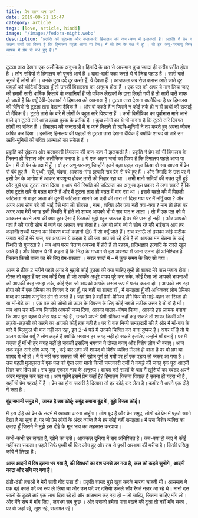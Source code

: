 ```yaml
---
title: प्रेम रतन धन पायो
date: 2019-09-21 15:47
category: article
tags: [love, article, hindi]
image: "/images/fedora-night.webp"
description: "प्रकृति की सुंदरता और कलाकारी हिमालय की कण-कण में झलकती है। प्रकृति ने प्रेम को भी हिमालय के जितना ही विशाल और अलौकिक बनाया है । ये एक
अलग चर्चा का विषय है कि हिमालय पहले आया या प्रेम। मैं तो प्रेम के पक्ष में हूँ । वो हर अणु-परमाणु जिन्होंने इतने बड़ा पहाड़ खड़ा किया वो सब
आपस में प्रेम से बंधे हुए हैं।"
---
```


टूटता तारा देखना एक अलौकिक अनुभव है। हिमाद्रि के छत से आसमान कुछ ज्यादा ही करीब प्रतीत होता है । लोग सदियों से हिमालय को पूजते आयें हैं ।
दादा-दादी कहा करते थे ये जिंदा पहाड़ हैं । सारी बातें सुनते हैं लोगों की । उनके दुख दर्द दूर करते हैं, ये देवता हैं । आजकल जब रोज़ क्लास
आते जाते दूर पहाड़ों की चोटियाँ देखता हूँ तो उनकी विशालता का अनुभव होता हैं । एक पल को अगर ये मान लिया जाए की हमारी सारी धार्मिक किताबें
वो कहानियाँ हैं जो पथिक लेखकों के द्वारा लिखी गयी हैं तो सारी बातें साफ हो जाती है कि क्यूँ देवी-देवताओं ने हिमालय को अपनाया है। टूटता
तारा देखना अलौकिक है पर हिमालय की श्रेणियों से टूटता तारा देखना दैविक है । और वो कहते हैं न जिसमें न कोई तर्क हो न ही हाथों की सफाई वो
दैविक है। टूटते तारो के बारे में लोगों के बहुत सारे विश्वास हैं । कभी विभीषिका का पूर्वाभास माने जाने वाले इन टूटते तारे आज इच्छा पूरक के
प्रतीक हैं । कुछ लोगों का ये भी मानना है कि टूटते तारे दिवंगत लोगों का संकेत हैं ।  हिमालय की कन्दराओं में न जाने कितने ही ऋषि-मुनियों ने
तप करते हुए अपना जीवन अर्पित कर दिया । इसलिए हिमालय की पहाड़ों से टूटता तारा देखना दैविक हैं क्योंकि शायद वो तारे उन ऋषि-मुनियों की पवित्र
आत्माओं का संकेत हैं ।

प्रकृति की सुंदरता और कलाकारी हिमालय की कण-कण में झलकती है। प्रकृति ने प्रेम को भी हिमालय के जितना ही विशाल और अलौकिक बनाया है । ये एक
अलग चर्चा का विषय है कि हिमालय पहले आया या प्रेम। मैं तो प्रेम के पक्ष में हूँ । वो हर अणु-परमाणु जिन्होंने इतने बड़ा पहाड़ खड़ा किया वो सब
आपस में प्रेम से बंधे हुए हैं। ये पृथ्वी, सूर्य, चंद्रमा, आकाश-गंगा इत्यादि सब प्रेम से बंधे हुए हैं । और हिमाद्रि के छत पर मैं इसी प्रेम
के आगोश में आकर भावशून्य होकर तारों को निहार रहा था । तभी मानो सदियों की मन्नत पूरी हुई और मुझे एक टूटता तारा दिखा । आप मेरी स्थिति की
जटिलता का अनुभव इस प्रकार से लगा सकते हैं कि लोग टूटते तारे से मन्नत मांगते हैं और मैं टूटता तारा ही मन्नत में मांग रहा था । इससे पहले की
मैं पिछली जटिलता से बाहर आता की दूसरी जटिलता सामने आ पड़ी की तारा तो दिख गया पर मैं माँगूँ क्या ? और अगर आप सोच रहे की भाई पैसे मांग लो
शोहरत , नाम , शक्ति और पता नहीं क्या-क्या ? मांग तो लेता पर अगर आप मेरी जगह इसी स्थिति में होते तो शायद आपको भी ये सब याद न आता । तो मैं
एक पल को ये आकलन करने लगा की क्या कुछ ऐसा है जिसकी मुझे बहुत जरूरत है पर मेरे पास हो नहीं । और आपको पता है की गहरी सोच में जाने पर अक्सर
क्या होता है। अब वो लोग जो ये सोच रहे की भाईसाब आप हर कहानी(सच्ची घटना का विवरण वाली कहानी 😊) में सो क्यूँ जाते हैं। सच बताऊँ तो इसका
कोई सटीक जबाव नहीं है मेरे पास, पर अध्यात्म ये कहता है की जब आप सो रहे होते हैं तो आपका मन चेतना के कई स्थिति से गुजरता है। जब आप परम
चैतन्य अवस्था में होते हैं तो रहस्य, प्रतिभज्ञान इत्यादि के रास्ते खुल जाते हैं। और विज्ञान ये भी कहता है कि निद्रा के माध्यम से इस
अवस्था में जाना उतना ही अनिश्चित है जितना किसी बाला का मेरे लिए प्रेम-प्रस्ताव । सरल शब्दों में – मैं कुछ समय के लिए सो गया।

आज से ठीक 2 महीने पहले अगर ये मुझसे कोई पूछता की क्या चाहिए तुम्हें तो शायद मेरे पास जबाव होता। दोस्त तो बहुत हैं पर जब कोई ऐसा हो जो
आपके अधूरे वाक्य पूरे कर सके, कोई ऐसा जो आपकी भावनाओं को आपकी तरह समझ सके, कोई ऐसा जो आपको आपके असल रूप में पसंद करता हो । आपको लग रहा
होगा की मैं एक प्रेमिका का विवरण दे रहा हूँ, पर नहीं या शायद हाँ , मैं समझता हूँ की अधिकतर लोग प्रेमिका शब्द का प्रयोग अनुचित ढंग से करते
हैं। जहां प्रेम है वहाँ प्रेमी-प्रेमिका होंगे फिर वो भाई-बहन का रिश्ता हो या माँ-बेटे का । एक पल को सोचो तो ऊपर के विवरण के लिए कोई सबसे
सटीक उत्तर है तो वो है माँ। जब आप उन माँ-बाप जिन्होंने आपको जन्म दिया, आपका पालन-पोषण किया , आपको इस लायक बनाया कि आप इस वक़्त ये लेख पढ़
पा रहे हैं , उनको अपनी प्रेमी-प्रेमिका नहीं कह सकते तो शायद किसी और लड़के-लड़की को कहने का आपको कोई हक़ नहीं है। पर ये बात निजी समझदारी की
है और मैं माँ-बाप के बारे में बिलकुल भी बात नहीं कर रहा, इन 2-4 पन्ने में उनको चित्रित कर पाना दुष्कर है। अगर माँ है तो ये अलग व्यक्ति
क्यूँ ? लोग कहते हैं क्योंकि भगवान हर जगह नहीं हो सकते इसलिए उन्होंने माँ बनाई। पर मैं कहता हूँ माँ भी हर जगह नहीं हो सकती इसलिए भगवान ने
दोस्त बनाए और विशेष लोग भी बनाए। आज तक बहुत सारे लोग आए-गए , कई बार लगा की शायद वो विशेष व्यक्ति मिलने ही वाला है पर वो भ्रम था शायद ये
भी हो। मैं ये नहीं कह सकता की मेरी खोज पूर्ण हो गयी पर हाँ एक पड़ाव तो जरूर आ गया है। उस पहली मुलाक़ात में एक पल को ऐसा लगा मानो किसी
चमत्कारी दर्जी ने कपड़े की जगह एक पूरा आदमी सिल कर दिया हो। सब कुछ एकदम नाप के अनुरूप। शायद कई सालों के बाद मैं खुशियों का बवंडर अपने अंदर
महसूस कर रहा था। आप पूछेंगे इसमें प्रेम कहाँ है? हिमालय जितना विशाल है उतना ही गहरा भी है , यहाँ भी प्रेम गहराई में है । प्रेम का होना
जरूरी है दिखावा तो हर कोई कर लेता है। कबीर ने अपने एक दोहे में कहा है :

**बूंद समानी समूंद में , जानत है सब कोई; समूंद समाना बूंद में , बूझे बिरला कोई।**

मैं इस दोहे को प्रेम के संदर्भ में व्याख्या करना चाहूँगा। लोग बूंद हैं और प्रेम समुद्र, लोगों को प्रेम में पड़ते सबने देखा है या सुना है,
पर जो प्रेम लोगों के अंदर व्याप्त है ये हर कोई नहीं समझता। मैं उस विशेष व्यक्ति का कृतज्ञ हूँ जिसने ने मुझे इस दोहे के मूल भाव का अहसास
करवाया।

कभी-कभी डर लगता है, खोने का उसे। आजकल दुनिया में सब अनिश्चित है। कब-क्या हो जाए ये कोई नहीं बता सकता। पहले सिर्फ पृथ्वी थी फिर लोग हुए और
तब से पृथ्वी अस्थमा की मरीज है। किसी प्रसिद्ध कवि ने लिखा है :

**आज आदमी में विष इतना भर गया है, की विषधरों का वंश उनसे डर गया है,**
**कल को कहते सुनोगे , आदमी काटा और साँप मर गया है।**

ठंडी-ठंडी हवाओं ने मेरी सारी नींद उड़ा दी। प्रकृति शायद मुझे खुश करके मारना चाहती थी। आसमान ने एक बड़े काले पर्दे का रूप ले लिया था और उस
पर्दे पर दसियो उजले साँप रेंगते नज़र आ रहे थे। मानो दस सालो के टूटते तारे एक साथ दिख रहे हों और आसमान कह रहा हो – जो चाहिए, जितना चाहिए
माँग लो। और मैंने सच में माँग लिए , लगभग सब कुछ । और उसको हमेशा पास रखने की दुआ तो नहीं माँग सका , पर वो जहां रहे, खुश रहे, सलामत रहे।
